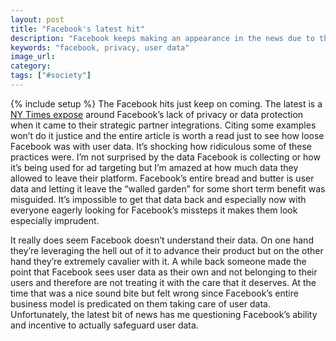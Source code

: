 ```yaml
---
layout: post
title: "Facebook's latest hit"
description: "Facebook keeps making an appearance in the news due to their poor privacy and data handling. The latest NY Times expose shows just how much data Facebook shared with their strategic partners."
keywords: "facebook, privacy, user data"
image_url:
category:
tags: ["#society"]
---
```

{% include setup %}
The Facebook hits just keep on coming. The latest is a [NY Times expose](https://www.nytimes.com/2018/12/18/technology/facebook-privacy.html
) around Facebook’s lack of privacy or data protection when it came to their strategic partner integrations. Citing some examples won’t do it justice and the entire article is worth a read just to see how loose Facebook was with user data. It’s shocking how ridiculous some of these practices were. I’m not surprised by the data Facebook is collecting or how it’s being used for ad targeting but I’m amazed at how much data they allowed to leave their platform. Facebook’s entire bread and butter is user data and letting it leave the “walled garden” for some short term benefit was misguided. It’s impossible to get that data back and especially now with everyone eagerly looking for Facebook’s missteps it makes them look especially imprudent.

It really does seem Facebook doesn’t understand their data. On one hand they’re leveraging the hell out of it to advance their product but on the other hand they’re extremely cavalier with it. A while back someone made the point that Facebook sees user data as their own and not belonging to their users and therefore are not treating it with the care that it deserves. At the time that was a nice sound bite but felt wrong since Facebook’s entire business model is predicated on them taking care of user data. Unfortunately, the latest bit of news has me questioning Facebook’s ability and incentive to actually safeguard user data.
